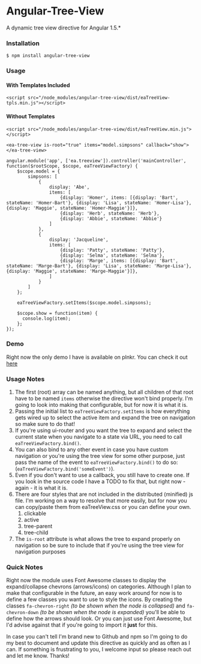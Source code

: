 # Angular-Tree-View
A dynamic tree view directive for Angular 1.5.*

### Installation
```
$ npm install angular-tree-view
```

### Usage
#### With Templates Included
```
<script src="/node_modules/angular-tree-view/dist/eaTreeView-tpls.min.js"></script>
```
#### Without Templates
```
<script src="/node_modules/angular-tree-view/dist/eaTreeView.min.js"></script>
```
```
<ea-tree-view is-root="true" items="model.simpsons" callback="show"></ea-tree-view>

angular.module('app', ['ea.treeview']).controller('mainController', function($rootScope, $scope, eaTreeViewFactory) {
    $scope.model = {
        simpsons: [
            {
                display: 'Abe',
                items: [
                    {display: 'Homer', items: [{display: 'Bart', stateName: 'Homer-Bart'}, {display: 'Lisa', stateName: 'Homer-Lisa'}, {display: 'Maggie', stateName: 'Homer-Maggie'}]},
                    {display: 'Herb', stateName: 'Herb'},
                    {display: 'Abbie', stateName: 'Abbie'}
                ]
            },
            {
                display: 'Jacqueline',
                items: [
                    {display: 'Patty', stateName: 'Patty'},
                    {display: 'Selma', stateName: 'Selma'},
                    {display: 'Marge', items: [{display: 'Bart', stateName: 'Marge-Bart'}, {display: 'Lisa', stateName: 'Marge-Lisa'}, {display: 'Maggie', stateName: 'Marge-Maggie'}]},
                ]
            }
        ]
    };
    
    eaTreeViewFactory.setItems($scope.model.simpsons);
    
    $scope.show = function(item) {
      console.log(item);
    };
});
```

### Demo
Right now the only demo I have is available on plnkr.  You can check it out <a href="http://plnkr.co/edit/hR3TiONz3jOqJhsWSizR?p=preview" target="_blank">here</a>

### Usage Notes
1. The first (root) array can be named anything, but all children of that root have to be named `items` otherwise the directive won't bind properly.  I'm going to look into making that configurable, but for now it is what it is.
2. Passing the initial list to `eaTreeViewFactory.setItems` is how everything gets wired up to select the active item and expand the tree on navigation so make sure to do that!
3. If you're using ui-router and you want the tree to expand and select the current state when you navigate to a state via URL, you need to call `eaTreeViewFactory.bind()`.
4. You can also bind to any other event in case you have custom navigation or you're using the tree view for some other purpose, just pass the name of the event to `eaTreeViewFactory.bind()` to do so: (`eaTreeViewFactory.bind('someEvent')`).
5. Even if you don't want to use a callback, you still have to create one.  If you look in the source code I have a TODO to fix that, but right now - again - it is what it is.
6. There are four styles that are not included in the distributed (minified) js file.  I'm working on a way to resolve that more easily, but for now you can copy/paste them from eaTreeView.css or you can define your own.
    1. clickable
    2. active
    3. tree-parent
    4. tree-child
7. The `is-root` attribute is what allows the tree to expand properly on navigation so be sure to include that if you're using the tree view for navigation purposes

### Quick Notes
Right now the module uses Font Awesome classes to display the expand/collapse chevrons (arrows/icons) on categories.  Although I plan to make that configurable in the future, an easy work around for now is to define a few classes you want to use to style the icons.  By creating the classes `fa-chevron-right` *(to be shown when the node is collapsed)* and `fa-chevron-down` *(to be shown when the node is expanded)* you'll be able to define how the arrows should look.  Or you can just use Font Awesome, but I'd advise against that if you're going to import it **just** for this.

In case you can't tell I'm brand new to Github and npm so I'm going to do my best to document and update this directive as quickly and as often as I can.  If something is frustrating to you, I welcome input so please reach out and let me know.  Thanks! 